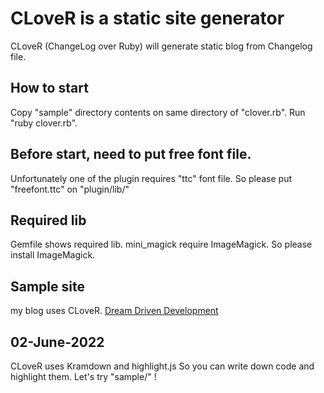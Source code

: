 # CLoveR is a static site generator
CLoveR (ChangeLog over Ruby) will generate static blog from Changelog file.

## How to start
Copy "sample" directory contents on same directory of "clover.rb".
Run "ruby clover.rb".

## Before start, need to put free font file.
Unfortunately one of the plugin requires "ttc" font file.
So please put "freefont.ttc" on "plugin/lib/"

## Required lib
Gemfile shows required lib. 
mini_magick require ImageMagick. So please install ImageMagick.

## Sample site
my blog uses CLoveR.
[Dream Driven Development](https://dream.drivendevelopment.jp/)

## 02-June-2022
CLoveR uses Kramdown and highlight.js
So you can write down code and highlight them.
Let's try "sample/" !
